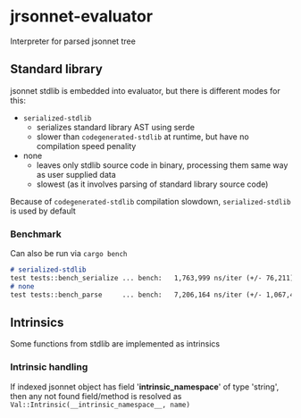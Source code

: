 # jrsonnet-evaluator

Interpreter for parsed jsonnet tree

## Standard library

jsonnet stdlib is embedded into evaluator, but there is different modes for this:

- `serialized-stdlib`
  - serializes standard library AST using serde
  - slower than `codegenerated-stdlib` at runtime, but have no compilation speed penality
- none
  - leaves only stdlib source code in binary, processing them same way as user supplied data
  - slowest (as it involves parsing of standard library source code)

Because of `codegenerated-stdlib` compilation slowdown, `serialized-stdlib` is used by default

### Benchmark

Can also be run via `cargo bench`

```markdown
# serialized-stdlib
test tests::bench_serialize ... bench:   1,763,999 ns/iter (+/- 76,211)
# none
test tests::bench_parse     ... bench:   7,206,164 ns/iter (+/- 1,067,418)
```

## Intrinsics

Some functions from stdlib are implemented as intrinsics

### Intrinsic handling

If indexed jsonnet object has field '__intrinsic_namespace__' of type 'string', then any not found field/method is resolved as `Val::Intrinsic(__intrinsic_namespace__, name)`
